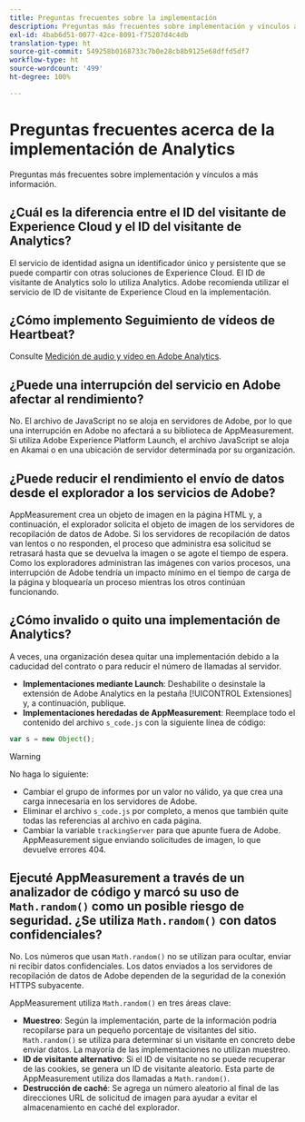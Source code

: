 ```yaml
---
title: Preguntas frecuentes sobre la implementación
description: Preguntas más frecuentes sobre implementación y vínculos a más información.
exl-id: 4bab6d51-0077-42ce-8091-f75207d4c4db
translation-type: ht
source-git-commit: 549258b0168733c7b0e28cb8b9125e68dffd5df7
workflow-type: ht
source-wordcount: '499'
ht-degree: 100%

---
```


# Preguntas frecuentes acerca de la implementación de Analytics

Preguntas más frecuentes sobre implementación y vínculos a más información.

## ¿Cuál es la diferencia entre el ID del visitante de Experience Cloud y el ID del visitante de Analytics?

El servicio de identidad asigna un identificador único y persistente que se puede compartir con otras soluciones de Experience Cloud. El ID de visitante de Analytics solo lo utiliza Analytics. Adobe recomienda utilizar el servicio de ID de visitante de Experience Cloud en la implementación.

## ¿Cómo implemento Seguimiento de vídeos de Heartbeat?

Consulte [Medición de audio y vídeo en Adobe Analytics](https://docs.adobe.com/content/help/es-ES/media-analytics/using/media-overview.html).

## ¿Puede una interrupción del servicio en Adobe afectar al rendimiento?

No. El archivo de JavaScript no se aloja en servidores de Adobe, por lo que una interrupción en Adobe no afectará a su biblioteca de AppMeasurement. Si utiliza Adobe Experience Platform Launch, el archivo JavaScript se aloja en Akamai o en una ubicación de servidor determinada por su organización.

## ¿Puede reducir el rendimiento el envío de datos desde el explorador a los servicios de Adobe?

AppMeasurement crea un objeto de imagen en la página HTML y, a continuación, el explorador solicita el objeto de imagen de los servidores de recopilación de datos de Adobe. Si los servidores de recopilación de datos van lentos o no responden, el proceso que administra esa solicitud se retrasará hasta que se devuelva la imagen o se agote el tiempo de espera. Como los exploradores administran las imágenes con varios procesos, una interrupción de Adobe tendría un impacto mínimo en el tiempo de carga de la página y bloquearía un proceso mientras los otros continúan funcionando.

## ¿Cómo invalido o quito una implementación de Analytics?

A veces, una organización desea quitar una implementación debido a la caducidad del contrato o para reducir el número de llamadas al servidor.

* **Implementaciones mediante Launch**: Deshabilite o desinstale la extensión de Adobe Analytics en la pestaña [!UICONTROL Extensiones] y, a continuación, publique.
* **Implementaciones heredadas de AppMeasurement**: Reemplace todo el contenido del archivo `s_code.js` con la siguiente línea de código:

```js
var s = new Object();
```

>[!WARNING]
>
>No haga lo siguiente:
>
>* Cambiar el grupo de informes por un valor no válido, ya que crea una carga innecesaria en los servidores de Adobe.
>* Eliminar el archivo `s_code.js` por completo, a menos que también quite todas las referencias al archivo en cada página.
>* Cambiar la variable `trackingServer` para que apunte fuera de Adobe. AppMeasurement sigue enviando solicitudes de imagen, lo que devuelve errores 404.


## Ejecuté AppMeasurement a través de un analizador de código y marcó su uso de `Math.random()` como un posible riesgo de seguridad. ¿Se utiliza `Math.random()` con datos confidenciales?

No. Los números que usan `Math.random()` no se utilizan para ocultar, enviar ni recibir datos confidenciales. Los datos enviados a los servidores de recopilación de datos de Adobe dependen de la seguridad de la conexión HTTPS subyacente. <!-- AN-173590 -->

AppMeasurement utiliza `Math.random()` en tres áreas clave:

* **Muestreo**: Según la implementación, parte de la información podría recopilarse para un pequeño porcentaje de visitantes del sitio. `Math.random()` se utiliza para determinar si un visitante en concreto debe enviar datos. La mayoría de las implementaciones no utilizan muestreo.
* **ID de visitante alternativo**: Si el ID de visitante no se puede recuperar de las cookies, se genera un ID de visitante aleatorio. Esta parte de AppMeasurement utiliza dos llamadas a `Math.random()`.
* **Destrucción de caché**: Se agrega un número aleatorio al final de las direcciones URL de solicitud de imagen para ayudar a evitar el almacenamiento en caché del explorador.
